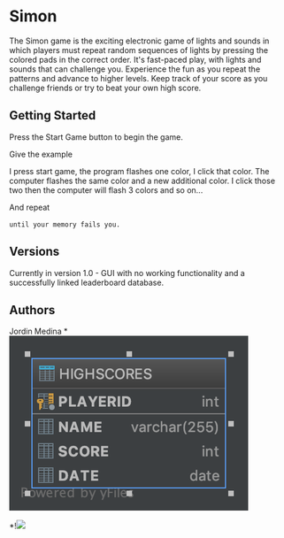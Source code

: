 # Simon

The Simon game is the exciting electronic game of lights and sounds in which players must repeat random sequences of lights by pressing the colored pads in the correct order. It's fast-paced play, with lights and sounds that can challenge you. Experience the fun as you repeat the patterns and advance to higher levels. Keep track of your score as you challenge friends or try to beat your own high score.

## Getting Started

Press the Start Game button to begin the game.


Give the example

I press start game, the program flashes one color, I click that color. The computer flashes the same color  and a new additional color. I click those two then the computer will flash 3 colors and so on...

And repeat

```
until your memory fails you.
```

## Versions

Currently in version 1.0 - GUI with no working functionality and a successfully linked leaderboard database.
## Authors

Jordin Medina
*<img src="Database Diagram.png">

*!<img src="Final Gif.gif">

